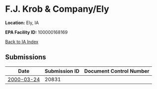 # F.J. Krob & Company/Ely

**Location:** Ely, IA

**EPA Facility ID:** 100000168169

[Back to IA Index](../../index.md)

## Submissions

| Date | Submission ID | Document Control Number |
|------|--------------|-------------------------|
| [2000-03-24](submissions/20831.md) | 20831 |  |

